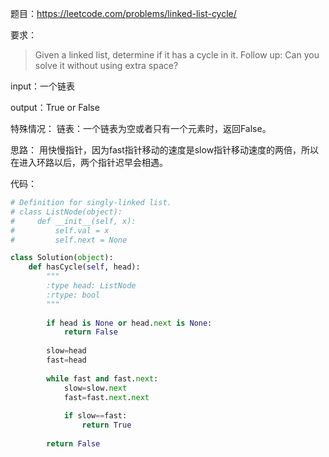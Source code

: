 

题目：https://leetcode.com/problems/linked-list-cycle/


要求：
>Given a linked list, determine if it has a cycle in it.
Follow up:
Can you solve it without using extra space?

input：一个链表

output：True or False

特殊情况：
        链表：一个链表为空或者只有一个元素时，返回False。

思路：
用快慢指针，因为fast指针移动的速度是slow指针移动速度的两倍，所以在进入环路以后，两个指针迟早会相遇。

代码：
``` python
# Definition for singly-linked list.
# class ListNode(object):
#     def __init__(self, x):
#         self.val = x
#         self.next = None

class Solution(object):
    def hasCycle(self, head):
        """
        :type head: ListNode
        :rtype: bool
        """
        
        if head is None or head.next is None:
            return False
        
        slow=head
        fast=head
        
        while fast and fast.next:
            slow=slow.next
            fast=fast.next.next
            
            if slow==fast:
                return True
        
        return False
```
